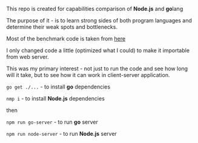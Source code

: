 This repo is created for capabilities comparison of **Node.js** and **go**lang

The purpose of it - is to learn strong sides of both program languages and determine their weak spots and bottlenecks.

Most of the benchmark code is taken from [here](https://benchmarksgame.alioth.debian.org/u64q/compare.php?lang=go&lang2=node)

I only changed code a little (optimized what I could) to make it importable from web server.

This was my primary interest - not just to run the code and see how long will it take, but to see how it can work in client-server application.

`go get ./...` - to install **go** dependencies

`nmp i` - to install **Node.js** dependencies

then 

`npm run go-server` - to run **go** server

`npm run node-server` - to run **Node.js** server
